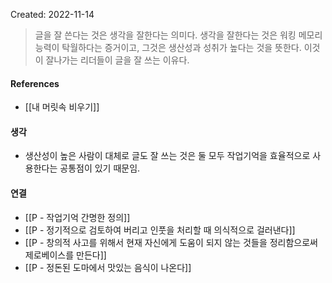 Created: 2022-11-14

>글을 잘 쓴다는 것은 생각을 잘한다는 의미다. 생각을 잘한다는 것은 워킹 메모리 능력이 탁월하다는 증거이고, 그것은 생산성과 성취가 높다는 것을 뜻한다. 이것이 잘나가는 리더들이 글을 잘 쓰는 이유다.

#### References
- [[내 머릿속 비우기]]

#### 생각
- 생산성이 높은 사람이 대체로 글도 잘 쓰는 것은 둘 모두 작업기억을 효율적으로 사용한다는 공통점이 있기 때문임.

#### 연결
- [[P - 작업기억 간명한 정의]]
- [[P - 정기적으로 검토하여 버리고 인풋을 처리할 때 의식적으로 걸러낸다]]
- [[P - 창의적 사고를 위해서 현재 자신에게 도움이 되지 않는 것들을 정리함으로써 제로베이스를 만든다]]
- [[P - 정돈된 도마에서 맛있는 음식이 나온다]]

